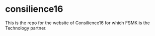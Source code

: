 # consilience16
This is the repo for the website of Consilience16 for which FSMK is the Technology partner. 
